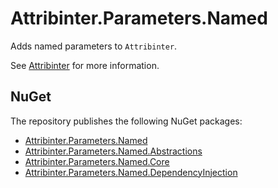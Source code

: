 # Attribinter.Parameters.Named

Adds named parameters to `Attribinter`.

See [Attribinter](https://www.github.com/Attribinter/Attribinter) for more information.

## NuGet

The repository publishes the following NuGet packages:

* [Attribinter.Parameters.Named](https://www.nuget.org/packages/Attribinter.Parameters.Named/)
* [Attribinter.Parameters.Named.Abstractions](https://www.nuget.org/packages/Attribinter.Parameters.Named.Abstractions/)
* [Attribinter.Parameters.Named.Core](https://www.nuget.org/packages/Attribinter.Parameters.Named.Core/)
* [Attribinter.Parameters.Named.DependencyInjection](https://www.nuget.org/packages/Attribinter.Parameters.Named.DependencyInjection/)